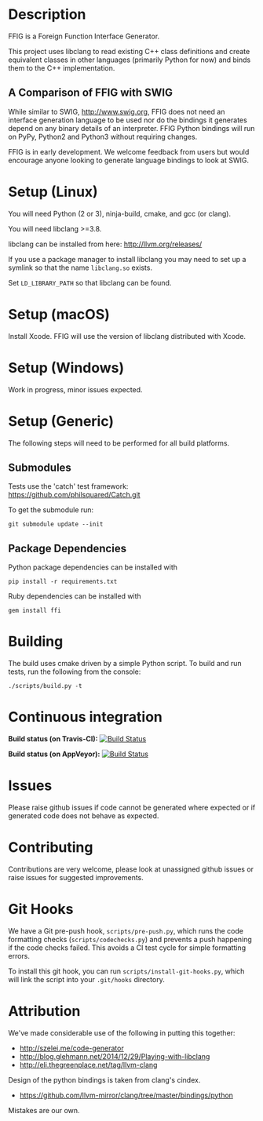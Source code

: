 # Description

FFIG is a Foreign Function Interface Generator.

This project uses libclang to read existing C++ class definitions and create
equivalent classes in other languages (primarily Python for now) and binds them
to the C++ implementation.

## A Comparison of FFIG with SWIG

While similar to SWIG, <http://www.swig.org>, FFIG does not need an interface
generation language to be used nor do the bindings it generates depend on any
binary details of an interpreter. FFIG Python bindings will run on PyPy,
Python2 and Python3 without requiring changes.

FFIG is in early development. We welcome feedback from users but would
encourage anyone looking to generate language bindings to look at SWIG.


# Setup (Linux)

You will need Python (2 or 3), ninja-build, cmake, and gcc (or clang).

You will need libclang >=3.8. 

libclang can be installed from here: <http://llvm.org/releases/>

If you use a package manager to install libclang you may need to set up a symlink so that the name `libclang.so` exists.

Set `LD_LIBRARY_PATH` so that libclang can be found.


# Setup (macOS)

Install Xcode. FFIG will use the version of libclang distributed with Xcode.


# Setup (Windows)

Work in progress, minor issues expected.


# Setup (Generic)
The following steps will need to be performed for all build platforms.

## Submodules
Tests use the 'catch' test framework: <https://github.com/philsquared/Catch.git>

To get the submodule run:

```
git submodule update --init
```

## Package Dependencies
Python package dependencies can be installed with

```
pip install -r requirements.txt
```

Ruby dependencies can be installed with

```
gem install ffi
```

# Building
The build uses cmake driven by a simple Python script. To build and run tests, run the following from the console:

```
./scripts/build.py -t
```

# Continuous integration

**Build status (on Travis-CI):** [![Build Status](https://travis-ci.org/FFIG/ffig.svg?branch=master)](https://travis-ci.org/FFIG/ffig)

**Build status (on AppVeyor):** [![Build Status](https://ci.appveyor.com/api/projects/status/github/ffig/ffig?branch=master)](https://ci.appveyor.com/project/jbcoe/ffig?branch=master)


# Issues

Please raise github issues if code cannot be generated where expected or if generated code does not behave as expected.


# Contributing

Contributions are very welcome, please look at unassigned github issues or raise issues for suggested improvements.

# Git Hooks

We have a Git pre-push hook, `scripts/pre-push.py`, which runs the code
formatting checks (`scripts/codechecks.py`) and prevents a push happening if
the code checks failed. This avoids a CI test cycle for simple formatting
errors.

To install this git hook, you can run `scripts/install-git-hooks.py`, which
will link the script into your `.git/hooks` directory.

# Attribution

We've made considerable use of the following in putting this together:

* <http://szelei.me/code-generator>
* <http://blog.glehmann.net/2014/12/29/Playing-with-libclang>
* <http://eli.thegreenplace.net/tag/llvm-clang>

Design of the python bindings is taken from clang's cindex.

* <https://github.com/llvm-mirror/clang/tree/master/bindings/python>

Mistakes are our own.

